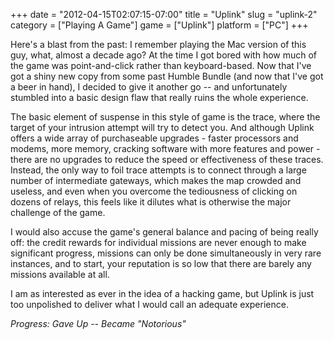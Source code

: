 +++
date = "2012-04-15T02:07:15-07:00"
title = "Uplink"
slug = "uplink-2"
category = ["Playing A Game"]
game = ["Uplink"]
platform = ["PC"]
+++

Here's a blast from the past: I remember playing the Mac version of this guy, what, almost a decade ago?  At the time I got bored with how much of the game was point-and-click rather than keyboard-based.  Now that I've got a shiny new copy from some past Humble Bundle (and now that I've got a beer in hand), I decided to give it another go -- and unfortunately stumbled into a basic design flaw that really ruins the whole experience.

The basic element of suspense in this style of game is the trace, where the target of your intrusion attempt will try to detect you.  And although Uplink offers a wide array of purchaseable upgrades - faster processors and modems, more memory, cracking software with more features and power - there are no upgrades to reduce the speed or effectiveness of these traces.  Instead, the only way to foil trace attempts is to connect through a large number of intermediate gateways, which makes the map crowded and useless, and even when you overcome the tediousness of clicking on dozens of relays, this feels like it dilutes what is otherwise the major challenge of the game.

I would also accuse the game's general balance and pacing of being really off: the credit rewards for individual missions are never enough to make significant progress, missions can only be done simultaneously in very rare instances, and to start, your reputation is so low that there are barely any missions available at all.

I am as interested as ever in the idea of a hacking game, but Uplink is just too unpolished to deliver what I would call an adequate experience.

<i>Progress: Gave Up -- Became "Notorious"</i>